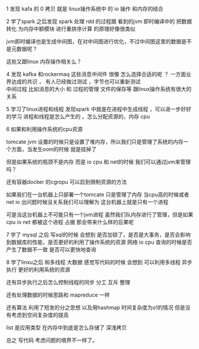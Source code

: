 
1 发现 kafa 的 0 拷贝 就是 linux操作系统中 的 io 操作 和内存的结合


2 学了spark 之后发现 spark 处理 rdd 的过程跟 看到的jvm 即时编译中的 把数据转化
为内存中额模块 进行重排序计算 的原理好像很类似 

jvm即时编译也是生成中间图，在对中间图进行优化，不过中间图这里的数据是不是元数据呢？

这些又跟linux 内存操作相关么？


4 发现 kafka 和rockermaq  这些消息中间件 很像 怎么选择合适的呢 ？
一方面业界达成的共识 ，
有人已经做过测试 ，字节也可以重新测试  
中间过程 比如消息的大小 和 过程的管理 文件的保存等
跟linux操作系统有很大的关系   


5 学习了linux进程和线程  发现spark 中就是在进程中生成线程 ，可以进一步好好的学习
进程和线程是怎么产生的 ，怎么分配资源的，内存 cpu  


6 如果和利用操作系统的cpu资源  

tomcate jvm 设置的时候只是设置了堆内存，所以我们只是管理了系统的内存一个方面，当发生oom的时候
就是挂掉了

但是如果系统的瓶颈不是内存  而是 io cpu 和 net的时候 我们可以通过jvm来管理吗？


还有容器docker 的cgropu 可以启到限制资源的方法 


如果我们在一台机器上只部署一个tomcate 只是管理了内存 当cpu高的时候或者net io 出问题时候没关系我们可以理解为
这台机器上就是只有一个进程

可是当这台机器上不可能只有一个jvm进程 虽然我们队内存进行了管理，但是如果cpu io net 都被这个进程
占据 那会带来什么样的后果呢  

7
学了 mysql 之后
写sql的时候 会想到 是否加锁了，是否是大事务，是否会影响到数据库的性能，是否更好的利用了操作系统的资源
网络 io cpu 
查询的时候是否产生了数据不一致 
是否可以更快地查询  

8 学了linxu之后 和多线程 大数据
感觉写代码的时候
会想到 可以利用多线程 异步执行 更好的利用系统的资源 

还有异步执行之后怎么控制线程的同步 分工 互斥  整理  


还有处理数据的时候思路和 mapreduce 一样 

还有算法 利用了短发的分之思想  以及用hashmap 时间复杂度为o1的情况
但是没有考虑到空间复杂度的提高

list 是应用类型 在内存中到底是怎么存储了 深浅拷贝 


总之 写代码 考虑问题的境界不一样了。



